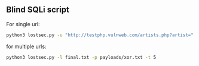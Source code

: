 ## Blind SQLi script

For single url:
```sh
python3 lostsec.py -u "http://testphp.vulnweb.com/artists.php?artist="  -p payloads/xor.txt -t 5
```

for multiple urls:

```sh
python3 lostsec.py -l final.txt -p payloads/xor.txt -t 5
```
